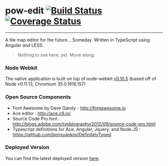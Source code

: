 # pow-edit [![Build Status](https://travis-ci.org/justindujardin/pow-edit.svg?branch=master)](https://travis-ci.org/justindujardin/pow-edit) [![Coverage Status](https://img.shields.io/coveralls/justindujardin/pow-edit.svg)](https://coveralls.io/r/justindujardin/pow-edit?branch=master)
---

A tile map editor for the future... Someday.  Written in TypeScript using Angular and LESS.

> Nothing to see here, yet.  Move along.

### Node Webkit

The native application is built on top of node-webkit [v0.10.5](https://groups.google.com/d/msg/node-webkit/l2PsW-0G5Oc/Fx19-UrS3ZoJ) (based off of Node v0.11.13, Chromium 35.0.1916.157)

### Open Source Components

 - Font Awesome by Dave Gandy - http://fontawesome.io
 - Ace editor : http://ace.c9.io/
 - Source Code Pro font : http://blogs.adobe.com/typblography/2012/09/source-code-pro.html
 - Typescript definitions for Ace, Angular, Jquery, and Node.JS : https://github.com/borisyankov/DefinitelyTyped

### Deployed Version

You can find the latest deployed version <a class="rpg" href="http://pow-edit.herokuapp.com/" target="_blank">here</a>.